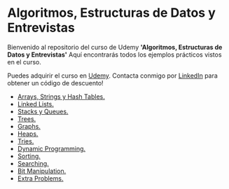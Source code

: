 # Algoritmos, Estructuras de Datos y Entrevistas

Bienvenido al repositorio del curso de Udemy **'Algoritmos, Estructuras de Datos y Entrevistas'** Aquí encontrarás todos los ejemplos prácticos vistos en el curso.

Puedes adquirir el curso en [Udemy](https://www.udemy.com/course/algoritmos-estructuras-de-datos-y-entrevistas-programacion/?referralCode=692670101BBE5EDEED83). Contacta conmigo por [LinkedIn](https://www.linkedin.com/in/daniel-blanco-calvi%C3%B1o-7454ab13b/) para obtener un código de descuento!


- [Arrays, Strings y Hash Tables.](https://github.com/danielblanco96/algoritmos-estructuras-datos-entrevistas-udemy/tree/main/03-ArraysStringsHashTables)
- [Linked Lists.](https://github.com/danielblanco96/algoritmos-estructuras-datos-entrevistas-udemy/tree/main/04-LinkedLists)
- [Stacks y Queues.](https://github.com/danielblanco96/algoritmos-estructuras-datos-entrevistas-udemy/tree/main/05-StacksQueues)
- [Trees.](https://github.com/danielblanco96/algoritmos-estructuras-datos-entrevistas-udemy/tree/main/06-Trees)
- [Graphs.](https://github.com/danielblanco96/algoritmos-estructuras-datos-entrevistas-udemy/tree/main/07-Graphs)
- [Heaps.](https://github.com/danielblanco96/algoritmos-estructuras-datos-entrevistas-udemy/tree/main/08-Heaps)
- [Tries.](https://github.com/danielblanco96/algoritmos-estructuras-datos-entrevistas-udemy/tree/main/09-Tries)
- [Dynamic Programming.](https://github.com/danielblanco96/algoritmos-estructuras-datos-entrevistas-udemy/tree/main/12-DynamicProgramming)
- [Sorting.](https://github.com/danielblanco96/algoritmos-estructuras-datos-entrevistas-udemy/tree/main/10-Sorting)
- [Searching.](https://github.com/danielblanco96/algoritmos-estructuras-datos-entrevistas-udemy/tree/main/11-Searching)
- [Bit Manipulation.](https://github.com/danielblanco96/algoritmos-estructuras-datos-entrevistas-udemy/tree/main/13-BitManipulation)
- [Extra Problems.](https://github.com/danielblanco96/algoritmos-estructuras-datos-entrevistas-udemy/tree/main/13-BitManipulation)
